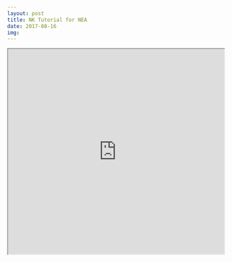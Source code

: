 ```yaml
---
layout: post
title: NK Tutorial for NEA
date: 2017-08-16
img: 
---
```


<iframe src="https://michelle-plunkett.com/notebooks/NK-Tutorial.html" width="100%" height="480"></iframe>
